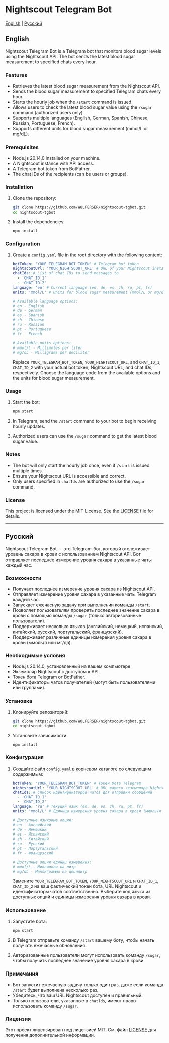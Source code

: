 # Nightscout Telegram Bot

[English](#english) | [Русский](#русский)

## English

Nightscout Telegram Bot is a Telegram bot that monitors blood sugar levels using the Nightscout API. The bot sends the latest blood sugar measurement to specified chats every hour.

### Features

- Retrieves the latest blood sugar measurement from the Nightscout API.
- Sends the blood sugar measurement to specified Telegram chats every hour.
- Starts the hourly job when the `/start` command is issued.
- Allows users to check the latest blood sugar value using the `/sugar` command (authorized users only).
- Supports multiple languages (English, German, Spanish, Chinese, Russian, Portuguese, French).
- Supports different units for blood sugar measurement (mmol/L or mg/dL).

### Prerequisites

- Node.js 20.14.0 installed on your machine.
- A Nightscout instance with API access.
- A Telegram bot token from BotFather.
- The chat IDs of the recipients (can be users or groups).

### Installation

1. Clone the repository:

   ```sh
   git clone https://github.com/WOLFERSER/nightscout-tgbot.git
   cd nightscout-tgbot
   ```

2. Install the dependencies:

   ```sh
   npm install
   ```

### Configuration

1. Create a `config.yaml` file in the root directory with the following content:

   ```yaml
   botToken: 'YOUR_TELEGRAM_BOT_TOKEN' # Telegram bot token
   nightscoutUrl: 'YOUR_NIGHTSCOUT_URL' # URL of your Nightscout instance
   chatIds: # List of chat IDs to send messages to
     - 'CHAT_ID_1'
     - 'CHAT_ID_2'
   language: 'en' # Current language (en, de, es, zh, ru, pt, fr)
   units: 'mmol/L' # Units for blood sugar measurement (mmol/L or mg/dL)

   # Available language options:
   # en - English
   # de - German
   # es - Spanish
   # zh - Chinese
   # ru - Russian
   # pt - Portuguese
   # fr - French

   # Available units options:
   # mmol/L - Millimoles per liter
   # mg/dL - Milligrams per deciliter
   ```

   Replace `YOUR_TELEGRAM_BOT_TOKEN`, `YOUR_NIGHTSCOUT_URL`, and `CHAT_ID_1`, `CHAT_ID_2` with your actual bot token, Nightscout URL, and chat IDs, respectively. Choose the language code from the available options and the units for blood sugar measurement.

### Usage

1. Start the bot:

   ```sh
   npm start
   ```

2. In Telegram, send the `/start` command to your bot to begin receiving hourly updates.
3. Authorized users can use the `/sugar` command to get the latest blood sugar value.

### Notes

- The bot will only start the hourly job once, even if `/start` is issued multiple times.
- Ensure your Nightscout URL is accessible and correct.
- Only users specified in `chatIds` are authorized to use the `/sugar` command.

### License

This project is licensed under the MIT License. See the [LICENSE](LICENSE) file for details.

---

## Русский

Nightscout Telegram Bot — это Telegram-бот, который отслеживает уровень сахара в крови с использованием Nightscout API. Бот отправляет последнее измерение уровня сахара в указанные чаты каждый час.

### Возможности

- Получает последнее измерение уровня сахара из Nightscout API.
- Отправляет измерение уровня сахара в указанные чаты Telegram каждый час.
- Запускает ежечасную задачу при выполнении команды `/start`.
- Позволяет пользователям проверять последнее значение сахара в крови с помощью команды `/sugar` (только авторизованные пользователи).
- Поддерживает несколько языков (английский, немецкий, испанский, китайский, русский, португальский, французский).
- Поддерживает различные единицы измерения уровня сахара в крови (ммоль/л или мг/дл).

### Необходимые условия

- Node.js 20.14.0, установленный на вашем компьютере.
- Экземпляр Nightscout с доступом к API.
- Токен бота Telegram от BotFather.
- Идентификаторы чатов получателей (могут быть пользователями или группами).

### Установка

1. Клонируйте репозиторий:

   ```sh
   git clone https://github.com/WOLFERSER/nightscout-tgbot.git
   cd nightscout-tgbot
   ```

2. Установите зависимости:

   ```sh
   npm install
   ```

### Конфигурация

1. Создайте файл `config.yaml` в корневом каталоге со следующим содержимым:

   ```yaml
   botToken: 'YOUR_TELEGRAM_BOT_TOKEN' # Токен бота Telegram
   nightscoutUrl: 'YOUR_NIGHTSCOUT_URL' # URL вашего экземпляра Nightscout
   chatIds: # Список идентификаторов чатов для отправки сообщений
     - 'CHAT_ID_1'
     - 'CHAT_ID_2'
   language: 'ru' # Текущий язык (en, de, es, zh, ru, pt, fr)
   units: 'mmol/L' # Единицы измерения уровня сахара в крови (ммоль/л или мг/дл)

   # Доступные языковые опции:
   # en - Английский
   # de - Немецкий
   # es - Испанский
   # zh - Китайский
   # ru - Русский
   # pt - Португальский
   # fr - Французский

   # Доступные опции единиц измерения:
   # mmol/L - Миллимоли на литр
   # mg/dL - Миллиграммы на децилитр
   ```

   Замените `YOUR_TELEGRAM_BOT_TOKEN`, `YOUR_NIGHTSCOUT_URL` и `CHAT_ID_1`, `CHAT_ID_2` на ваш фактический токен бота, URL Nightscout и идентификаторы чатов соответственно. Выберите код языка из доступных опций и единицы измерения уровня сахара в крови.

### Использование

1. Запустите бота:

   ```sh
   npm start
   ```

2. В Telegram отправьте команду `/start` вашему боту, чтобы начать получать ежечасные обновления.
3. Авторизованные пользователи могут использовать команду `/sugar`, чтобы получить последнее значение уровня сахара в крови.

### Примечания

- Бот запустит ежечасную задачу только один раз, даже если команда `/start` будет выполнена несколько раз.
- Убедитесь, что ваш URL Nightscout доступен и правильный.
- Только пользователи, указанные в `chatIds`, имеют право использовать команду `/sugar`.

### Лицензия

Этот проект лицензирован под лицензией MIT. См. файл [LICENSE](LICENSE) для получения дополнительной информации.
